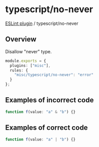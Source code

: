 # typescript/no-never

[ESLint plugin](https://ilyub.github.io/eslint-plugin-misc/) / typescript/no-never

## Overview

Disallow "never" type.

```ts
module.exports = {
  plugins: ["misc"],
  rules: {
    "misc/typescript/no-never": "error"
  }
};
```

## Examples of incorrect code

```ts
function f(value: "a" & "b") {}
```

## Examples of correct code

```ts
function f(value: "a" | "b") {}
```